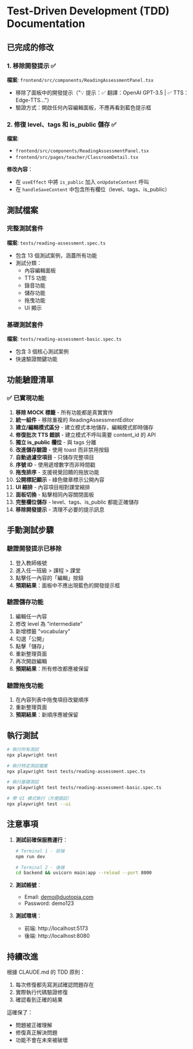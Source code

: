 # Test-Driven Development (TDD) Documentation

## 已完成的修改

### 1. 移除開發提示 ✅
**檔案**: `frontend/src/components/ReadingAssessmentPanel.tsx`
- 移除了面板中的開發提示（"💡 提示：✅ 翻譯：OpenAI GPT-3.5 | ✅ TTS：Edge-TTS..."）
- 驗證方式：開啟任何內容編輯面板，不應再看到藍色提示框

### 2. 修復 level、tags 和 is_public 儲存 ✅
**檔案**:
- `frontend/src/components/ReadingAssessmentPanel.tsx`
- `frontend/src/pages/teacher/ClassroomDetail.tsx`

**修改內容**：
- 在 `useEffect` 中將 `is_public` 加入 `onUpdateContent` 呼叫
- 在 `handleSaveContent` 中包含所有欄位（level、tags、is_public）

## 測試檔案

### 完整測試套件
**檔案**: `tests/reading-assessment.spec.ts`
- 包含 13 個測試案例，涵蓋所有功能
- 測試分類：
  - 內容編輯面板
  - TTS 功能
  - 錄音功能
  - 儲存功能
  - 拖曳功能
  - UI 顯示

### 基礎測試套件
**檔案**: `tests/reading-assessment-basic.spec.ts`
- 包含 3 個核心測試案例
- 快速驗證關鍵功能

## 功能驗證清單

### ✅ 已實現功能
1. **移除 MOCK 標籤** - 所有功能都是真實實作
2. **統一組件** - 移除重複的 ReadingAssessmentEditor
3. **建立/編輯模式區分** - 建立模式本地儲存，編輯模式即時儲存
4. **修復批次 TTS 錯誤** - 建立模式不呼叫需要 content_id 的 API
5. **獨立 is_public 欄位** - 與 tags 分離
6. **改進儲存驗證** - 使用 toast 而非禁用按鈕
7. **自動過濾空項目** - 只儲存完整項目
8. **序號 ID** - 使用遞增數字而非時間戳
9. **拖曳排序** - 支援視覺回饋的拖放功能
10. **公開標記顯示** - 綠色徽章標示公開內容
11. **UI 縮排** - 內容項目相對課堂縮排
12. **面板切換** - 點擊相同內容關閉面板
13. **完整欄位儲存** - level、tags、is_public 都能正確儲存
14. **移除開發提示** - 清理不必要的提示訊息

## 手動測試步驟

### 驗證開發提示已移除
1. 登入教師帳號
2. 進入任一班級 > 課程 > 課堂
3. 點擊任一內容的「編輯」按鈕
4. **預期結果**：面板中不應出現藍色的開發提示框

### 驗證儲存功能
1. 編輯任一內容
2. 修改 level 為 "intermediate"
3. 新增標籤 "vocabulary"
4. 勾選「公開」
5. 點擊「儲存」
6. 重新整理頁面
7. 再次開啟編輯
8. **預期結果**：所有修改都應被保留

### 驗證拖曳功能
1. 在內容列表中拖曳項目改變順序
2. 重新整理頁面
3. **預期結果**：新順序應被保留

## 執行測試

```bash
# 執行所有測試
npx playwright test

# 執行特定測試檔案
npx playwright test tests/reading-assessment.spec.ts

# 執行基礎測試
npx playwright test tests/reading-assessment-basic.spec.ts

# 帶 UI 模式執行（方便調試）
npx playwright test --ui
```

## 注意事項

1. **測試前確保服務運行**：
   ```bash
   # Terminal 1 - 前端
   npm run dev

   # Terminal 2 - 後端
   cd backend && uvicorn main:app --reload --port 8000
   ```

2. **測試帳號**：
   - Email: demo@duotopia.com
   - Password: demo123

3. **測試環境**：
   - 前端: http://localhost:5173
   - 後端: http://localhost:8080

## 持續改進

根據 CLAUDE.md 的 TDD 原則：
1. 每次修復都先寫測試確認問題存在
2. 實際執行代碼驗證修復
3. 確認看到正確的結果

這確保了：
- 問題被正確理解
- 修復真正解決問題
- 功能不會在未來被破壞
